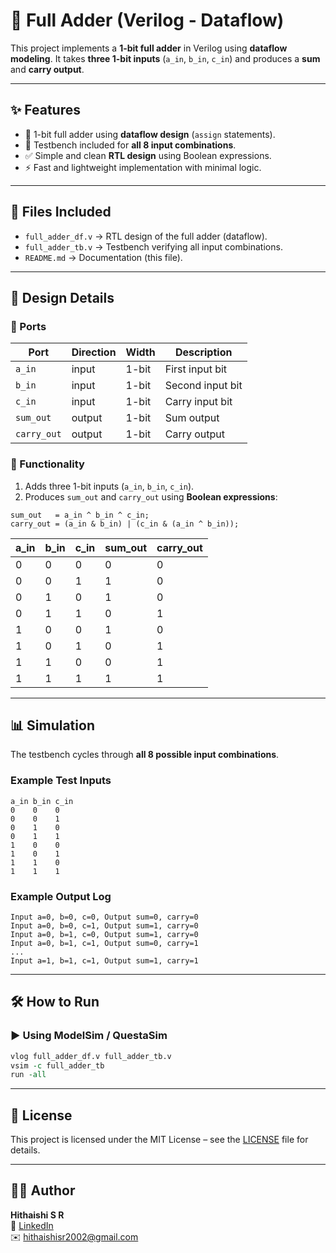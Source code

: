 # 🚀 Full Adder (Verilog - Dataflow)

This project implements a **1-bit full adder** in Verilog using **dataflow modeling**.
 It takes **three 1-bit inputs** (`a_in`, `b_in`, `c_in`) and produces a **sum** and **carry output**.

---

## ✨ Features

- 🔢 1-bit full adder using **dataflow design** (`assign` statements).
- 🧪 Testbench included for **all 8 input combinations**.
- ✅ Simple and clean **RTL design** using Boolean expressions.
- ⚡ Fast and lightweight implementation with minimal logic.

---

## 📂 Files Included

- `full_adder_df.v` → RTL design of the full adder (dataflow).
- `full_adder_tb.v` → Testbench verifying all input combinations.
- `README.md` → Documentation (this file).

---

## 🧩 Design Details

### 🔹 Ports

| Port        | Direction | Width | Description      |
| ----------- | --------- | ----- | ---------------- |
| `a_in`      | input     | 1-bit | First input bit  |
| `b_in`      | input     | 1-bit | Second input bit |
| `c_in`      | input     | 1-bit | Carry input bit  |
| `sum_out`   | output    | 1-bit | Sum output       |
| `carry_out` | output    | 1-bit | Carry output     |

### 🔹 Functionality

1. Adds three 1-bit inputs (`a_in`, `b_in`, `c_in`).
2. Produces `sum_out` and `carry_out` using **Boolean expressions**:

```
sum_out   = a_in ^ b_in ^ c_in;
carry_out = (a_in & b_in) | (c_in & (a_in ^ b_in));
```

| a_in | b_in | c_in | sum_out | carry_out |
| ---- | ---- | ---- | ------- | --------- |
| 0    | 0    | 0    | 0       | 0         |
| 0    | 0    | 1    | 1       | 0         |
| 0    | 1    | 0    | 1       | 0         |
| 0    | 1    | 1    | 0       | 1         |
| 1    | 0    | 0    | 1       | 0         |
| 1    | 0    | 1    | 0       | 1         |
| 1    | 1    | 0    | 0       | 1         |
| 1    | 1    | 1    | 1       | 1         |

---

## 📊 Simulation

The testbench cycles through **all 8 possible input combinations**.

### Example Test Inputs

```text
a_in b_in c_in
0    0    0
0    0    1
0    1    0
0    1    1
1    0    0
1    0    1
1    1    0
1    1    1
```

### Example Output Log

```text
Input a=0, b=0, c=0, Output sum=0, carry=0
Input a=0, b=0, c=1, Output sum=1, carry=0
Input a=0, b=1, c=0, Output sum=1, carry=0
Input a=0, b=1, c=1, Output sum=0, carry=1
...
Input a=1, b=1, c=1, Output sum=1, carry=1
```

---

## 🛠️ How to Run

### ▶️ Using ModelSim / QuestaSim

```tcl
vlog full_adder_df.v full_adder_tb.v
vsim -c full_adder_tb
run -all
```

---

## 🔹 License

This project is licensed under the MIT License – see the [LICENSE](../LICENSE) file for details.

---

## 👨‍💻 Author

**Hithaishi S R**  
 🔗 [LinkedIn](https://www.linkedin.com/in/hithaishisr)  
 ✉️ hithaishisr2002@gmail.com